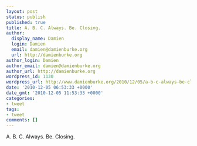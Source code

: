 ```yaml
---
layout: post
status: publish
published: true
title: A. B. C. Always. Be. Closing.
author:
  display_name: Damien
  login: Damien
  email: damien@damienburke.org
  url: http://damienburke.org
author_login: Damien
author_email: damien@damienburke.org
author_url: http://damienburke.org
wordpress_id: 1130
wordpress_url: http://www.damienburke.org/2010/12/05/a-b-c-always-be-closing/
date: '2010-12-05 06:53:33 +0000'
date_gmt: '2010-12-05 11:53:33 +0000'
categories:
- tweet
tags:
- tweet
comments: []
---
```

<p>A. B. C. Always. Be. Closing.</p>

